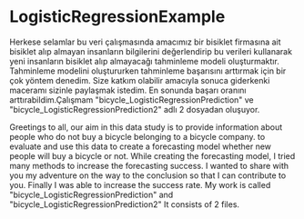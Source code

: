 # LogisticRegressionExample
Herkese selamlar bu veri çalışmasında amacımız bir bisiklet firmasına ait bisiklet alıp almayan insanların bilgilerini 
değerlendirip bu verileri kullanarak yeni insanların bisiklet alıp almayacağı tahminleme modeli oluşturmaktır.
Tahminleme modelini oluştururken tahminleme başarısını arttırmak için bir çok yöntem denedim.
Size katkım olabilir amacıyla sonuca giderkenki maceramı sizinle paylaşmak istedim.
En sonunda başarı oranını arttırabildim.Çalışmam "bicycle_LogisticRegressionPrediction" ve "bicycle_LogisticRegressionPrediction2" adlı 
2 dosyadan oluşuyor.

Greetings to all, our aim in this data study is to provide information about people who do not buy a bicycle belonging to a bicycle company.
to evaluate and use this data to create a forecasting model whether new people will buy a bicycle or not.
While creating the forecasting model, I tried many methods to increase the forecasting success.
I wanted to share with you my adventure on the way to the conclusion so that I can contribute to you.
Finally I was able to increase the success rate. My work is called "bicycle_LogisticRegressionPrediction" and "bicycle_LogisticRegressionPrediction2"
It consists of 2 files.
